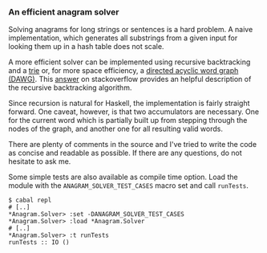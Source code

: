 ### An efficient anagram solver

Solving anagrams for long strings or sentences is a hard problem. A naive
implementation, which generates all substrings from a given input for looking
them up in a hash table does not scale.

A more efficient solver can be implemented using recursive backtracking and
a [trie](https://en.wikipedia.org/wiki/Trie) or, for more space efficiency,
a [directed acyclic word graph (DAWG)](https://en.wikipedia.org/wiki/Deterministic_acyclic_finite_state_automaton).
This [answer](https://stackoverflow.com/a/880611) on stackoverflow provides an
helpful description of the recursive backtracking algorithm.

Since recursion is natural for Haskell, the implementation is fairly straight
forward. One caveat, however, is that two accumulators are necessary. One for
the current word which is partially built up from stepping through the nodes of
the graph, and another one for all resulting valid words.

There are plenty of comments in the source and I've tried to write the code as
concise and readable as possible. If there are any questions, do not hesitate to
ask me.

Some simple tests are also available as compile time option. Load the module
with the `ANAGRAM_SOLVER_TEST_CASES` macro set and call `runTests`.

```
$ cabal repl
# [..]
*Anagram.Solver> :set -DANAGRAM_SOLVER_TEST_CASES
*Anagram.Solver> :load *Anagram.Solver
# [..]
*Anagram.Solver> :t runTests
runTests :: IO ()
```
